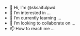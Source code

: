 - 👋 Hi, I’m @sksaifulpwd
- 👀 I’m interested in ...
- 🌱 I’m currently learning ...
- 💞️ I’m looking to collaborate on ...
- 📫 How to reach me ...

<!---
sksaifulpwd/sksaifulpwd is a ✨ special ✨ repository because its `README.md` (this file) appears on your GitHub profile.
You can click the Preview link to take a look at your changes.
--->
